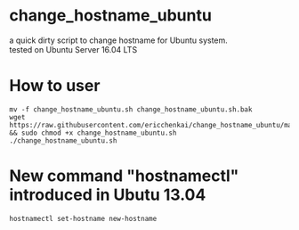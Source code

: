 # change_hostname_ubuntu
a quick dirty script to change hostname for Ubuntu system.  
tested on Ubuntu Server 16.04 LTS

# How to user
```
mv -f change_hostname_ubuntu.sh change_hostname_ubuntu.sh.bak
wget https://raw.githubusercontent.com/ericchenkai/change_hostname_ubuntu/master/change_hostname_ubuntu.sh && sudo chmod +x change_hostname_ubuntu.sh
./change_hostname_ubuntu.sh
```

# New command "hostnamectl" introduced in Ubutu 13.04
```
hostnamectl set-hostname new-hostname
```
